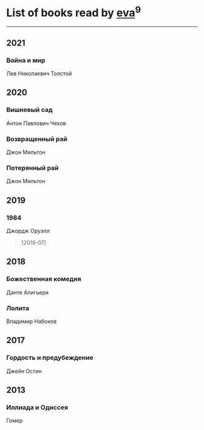 # List of books read by [eva](https://plus.google.com/u/0/111656270551033014778/)<sup>9</sup>
---

## 2021

### Война и мир
Лев Николаевич Толстой



## 2020

### Вишневый сад
Антон Павлович Чехов


### Возвращенный рай
Джон Мильтон


### Потерянный рай
Джон Мильтон



## 2019

### 1984
Джордж Оруэлл
> [2019-07] 



## 2018

### Божественная комедия
Данте Алигьери


### Лолита
Владимир Набоков



## 2017

### Гордость и предубеждение
Джейн Остин



## 2013

### Иллиада и Одиссея
Гомер



